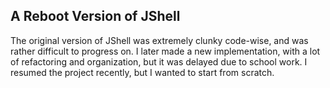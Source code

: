 ## A Reboot Version of JShell

The original version of JShell was extremely clunky code-wise, and was rather
difficult to progress on. I later made a new implementation, with a lot of
refactoring and organization, but it was delayed due to school work. I resumed
the project recently, but I wanted to start from scratch.


